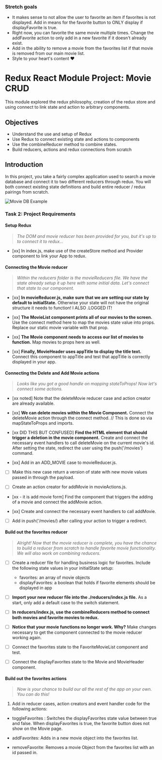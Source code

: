 ### Stretch goals
- It makes sense to not allow the user to favorite an item if favorites is not displayed. Add in means for the favorite button to ONLY display if displayFavorite is true.
- Right now, you can favorite the same movie multiple times. Change the addFavorite action to only add in a new favorite if it doesn't already exist.
- Add in the ability to remove a movie from the favorites list if that movie is removed from our main movie list.
- Style to your heart's content ❤️


# Redux React Module Project: Movie CRUD

This module explored the redux philosophy, creation of the redux store and using connect to link state and action to arbitrary components.

## Objectives
- Understand the use and setup of Redux
- Use Redux to connect existing state and actions to components
- Use the combineReducer method to combine states.
- Build reducers, actions and redux connections from scratch

## Introduction
In this project, you take a fairly complex application used to search a movie database and connect it to two different reducers through redux. You will both connect existing state definitions and build entire reducer / redux pairings from scratch.

![Movie DB Example](project-goals.gif)



### Task 2: Project Requirements
#### Setup Redux
> *The DOM and movie reducer has been provided for you, but it's up to to connect it to redux...*

* [xx] In index.js, make use of the createStore method and Provider component to link your App to redux.

#### Connecting the Movie reducer
> *Within the reducers folder is the movieReducers file. We have the state already setup it up here with some initial data. Let's connect that state to our component.*

* [xx] **In movieReducer.js, make sure that we are setting our state by default to initialState.** Otherwise your state will not have the original structure it needs to function!
I ALSO .LOGGED IT!

* [xx] **The MovieList component prints all of our movies to the screen.** 
Use the connect method here to map the movies state value into props. 
Replace our static movie variable with that prop.


* [xx] **The Movie component needs to access our list of movies to function.** Map movies to props here as well.

* [xx] **Finally, MovieHeader uses appTitle to display the title text.** Connect this component to appTitle and test that appTitle is correctly displayed in your app.




#### Connecting the Delete and Add Movie actions
> *Looks like you got a good handle on mapping stateToProps! Now let's connect some actions.*

* [xx noted] Note that the deleteMovie reducer case and action creator are already available.

* [xx] **We can delete movies within the Movie Component.** Connect the deleteMovie action through the connect method.
// This is done so via mapStateToProps and imports.


* [xx DID THIS BUT CONFUSED] **Find the HTML element that should trigger a deletion in the movie component.** Create and connect the necessary event handlers to call deleteMovie on the current movie's id. After setting the state, redirect the user using the push('/movies') command.

* [xx] Add in an ADD_MOVIE case to movieReducer.js.


* [ ] Make this new case return a version of state with new movie values passed in through the payload.

* [ ] Create an action creator for addMovie in movieActions.js.

* [xx - it is add movie form] Find the component that triggers the adding of a movie and connect the addMovie action.

* [xx] Create and connect the necessary event handlers to call addMovie.

* [ ] Add in push('/movies/) after calling your action to trigger a redirect.


#### Build out the favorites reducer
> *Alright! Now that the movie reducer is complete, you have the chance to build a reducer from scratch to handle favorite movie functionality. We will also work on combining reducers.*

* [ ] Create a reducer file for handling business logic for favorites. Include the following state values in your initialState setup:
  -  favorites: an array of movie objects
  -  displayFavorites: a boolean that holds if favorite elements should be displayed in app

* [ ] **Import your new reducer file into the ./reducers/index.js file.** As a start, only add a default case to the switch statement.

* [ ] **In reducers/index.js, use the combineReducers method to connect both movies and favorite movies to redux.**

* [ ] **Notice that your movie functions no longer work. Why?** Make changes necessary to get the component connected to the movie reducer working again.

* [ ] Connect the favorites state to the FavoriteMovieList component and test.

* [ ] Connect the displayFavorites state to the Movie and MovieHeader component.

#### Build out the favorites actions
> *Now is your chance to build our all the rest of the app on your own. You can do this!*

1. Add in reducer cases, action creators and event handler code for the following actions:
  - toggleFavorites : Switches the displayFavorites state value between true and false. When displayFavorites is true, the favorite button does not show on the Movie page.
  
  - addFavorites: Adds in a new movie object into the favorites list.
  - removeFavorite: Removes a movie Object from the favorites list with an id passed in.
